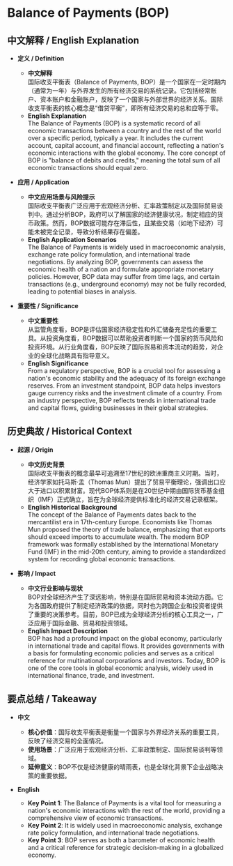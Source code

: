 # Balance of Payments (BOP)

## 中文解释 / English Explanation

* **定义 / Definition**  
  - **中文解释**  
    国际收支平衡表（Balance of Payments, BOP）是一个国家在一定时期内（通常为一年）与外界发生的所有经济交易的系统记录。它包括经常账户、资本账户和金融账户，反映了一个国家与外部世界的经济关系。国际收支平衡表的核心概念是“借贷平衡”，即所有经济交易的总和应等于零。  
  - **English Explanation**  
    The Balance of Payments (BOP) is a systematic record of all economic transactions between a country and the rest of the world over a specific period, typically a year. It includes the current account, capital account, and financial account, reflecting a nation's economic interactions with the global economy. The core concept of BOP is "balance of debits and credits," meaning the total sum of all economic transactions should equal zero.

* **应用 / Application**  
  - **中文应用场景与风险提示**  
    国际收支平衡表广泛应用于宏观经济分析、汇率政策制定以及国际贸易谈判中。通过分析BOP，政府可以了解国家的经济健康状况，制定相应的货币政策。然而，BOP数据可能存在滞后性，且某些交易（如地下经济）可能未被完全记录，导致分析结果存在偏差。  
  - **English Application Scenarios**  
    The Balance of Payments is widely used in macroeconomic analysis, exchange rate policy formulation, and international trade negotiations. By analyzing BOP, governments can assess the economic health of a nation and formulate appropriate monetary policies. However, BOP data may suffer from time lags, and certain transactions (e.g., underground economy) may not be fully recorded, leading to potential biases in analysis.

* **重要性 / Significance**  
  - **中文重要性**  
    从监管角度看，BOP是评估国家经济稳定性和外汇储备充足性的重要工具。从投资角度看，BOP数据可以帮助投资者判断一个国家的货币风险和投资环境。从行业角度看，BOP反映了国际贸易和资本流动的趋势，对企业的全球化战略具有指导意义。  
  - **English Significance**  
    From a regulatory perspective, BOP is a crucial tool for assessing a nation's economic stability and the adequacy of its foreign exchange reserves. From an investment standpoint, BOP data helps investors gauge currency risks and the investment climate of a country. From an industry perspective, BOP reflects trends in international trade and capital flows, guiding businesses in their global strategies.

## 历史典故 / Historical Context

* **起源 / Origin**  
  - **中文历史背景**  
    国际收支平衡表的概念最早可追溯至17世纪的欧洲重商主义时期。当时，经济学家如托马斯·孟（Thomas Mun）提出了贸易平衡理论，强调出口应大于进口以积累财富。现代BOP体系则是在20世纪中期由国际货币基金组织（IMF）正式确立，旨在为全球经济提供标准化的经济交易记录框架。  
  - **English Historical Background**  
    The concept of the Balance of Payments dates back to the mercantilist era in 17th-century Europe. Economists like Thomas Mun proposed the theory of trade balance, emphasizing that exports should exceed imports to accumulate wealth. The modern BOP framework was formally established by the International Monetary Fund (IMF) in the mid-20th century, aiming to provide a standardized system for recording global economic transactions.

* **影响 / Impact**  
  - **中文行业影响与现状**  
    BOP对全球经济产生了深远影响，特别是在国际贸易和资本流动方面。它为各国政府提供了制定经济政策的依据，同时也为跨国企业和投资者提供了重要的决策参考。目前，BOP已成为全球经济分析的核心工具之一，广泛应用于国际金融、贸易和投资领域。  
  - **English Impact Description**  
    BOP has had a profound impact on the global economy, particularly in international trade and capital flows. It provides governments with a basis for formulating economic policies and serves as a critical reference for multinational corporations and investors. Today, BOP is one of the core tools in global economic analysis, widely used in international finance, trade, and investment.

## 要点总结 / Takeaway

* **中文**  
  - **核心价值**：国际收支平衡表是衡量一个国家与外界经济关系的重要工具，反映了经济交易的全面情况。  
  - **使用场景**：广泛应用于宏观经济分析、汇率政策制定、国际贸易谈判等领域。  
  - **延伸意义**：BOP不仅是经济健康的晴雨表，也是全球化背景下企业战略决策的重要依据。  

* **English**  
  - **Key Point 1**: The Balance of Payments is a vital tool for measuring a nation's economic interactions with the rest of the world, providing a comprehensive view of economic transactions.  
  - **Key Point 2**: It is widely used in macroeconomic analysis, exchange rate policy formulation, and international trade negotiations.  
  - **Key Point 3**: BOP serves as both a barometer of economic health and a critical reference for strategic decision-making in a globalized economy.